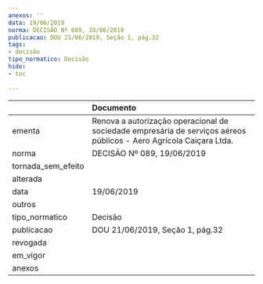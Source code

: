 ```yaml
---
anexos: ''
data: 19/06/2019
norma: DECISÃO Nº 089, 19/06/2019
publicacao: DOU 21/06/2019, Seção 1, pág.32
tags:
- decisão
tipo_normatico: Decisão
hide: 
- toc 
 
---
```


|                    | Documento                                                                                                          |
|:-------------------|:-------------------------------------------------------------------------------------------------------------------|
| ementa             | Renova a autorização operacional de sociedade empresária de serviços aéreos públicos - Aero Agrícola Caiçara Ltda. |
| norma              | DECISÃO Nº 089, 19/06/2019                                                                                         |
| tornada_sem_efeito |                                                                                                                    |
| alterada           |                                                                                                                    |
| data               | 19/06/2019                                                                                                         |
| outros             |                                                                                                                    |
| tipo_normatico     | Decisão                                                                                                            |
| publicacao         | DOU 21/06/2019, Seção 1, pág.32                                                                                    |
| revogada           |                                                                                                                    |
| em_vigor           |                                                                                                                    |
| anexos             |                                                                                                                    |